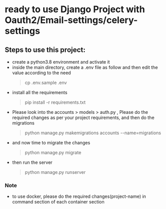 # ready to use Django Project with Oauth2/Email-settings/celery-settings

## Steps to use this project:

* create a python3.8 environment and activate it
* inside the main directory, create a .env file as follow and then edit the value according to the need
    > cp .env.sample .env
* install all the requirements 
    > pip install -r requirements.txt
* Please look into the accounts > models > auth.py , Please do the required changes as per 
  your project requirements, and then do the migrations
    > python manage.py makemigrations accounts --name=migrations
* and now time to migrate the changes
    > python manage.py migrate
* then run the server
    > python manage.py runserver

### Note
* to use docker, please do the required changes(project-name) in command section of each container section 